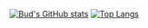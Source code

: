 [![Bud's GitHub stats](https://github-readme-stats.vercel.app/api?username=bud-primordium)](https://github.com/anuraghazra/github-readme-stats)
[![Top Langs](https://github-readme-stats.vercel.app/api/top-langs/?username=bud-primordium)](https://github.com/anuraghazra/github-readme-stats)
